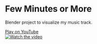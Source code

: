 # Few Minutes or More
Blender project to visualize my music track.

[Play on YouTube<br>![Watch the video](https://img.youtube.com/vi/8PPu4MfdnnU/hqdefault.jpg)](https://www.youtube.com/watch?v=8PPu4MfdnnU "Video")



